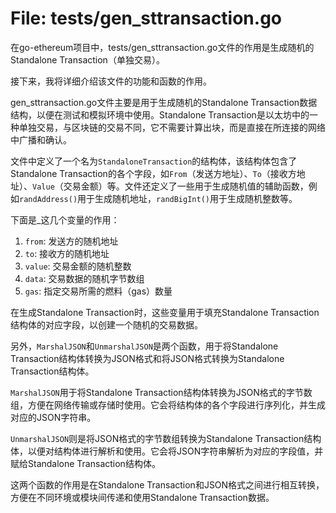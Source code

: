 # File: tests/gen_sttransaction.go

在go-ethereum项目中，tests/gen_sttransaction.go文件的作用是生成随机的Standalone Transaction（单独交易）。

接下来，我将详细介绍该文件的功能和函数的作用。

gen_sttransaction.go文件主要是用于生成随机的Standalone Transaction数据结构，以便在测试和模拟环境中使用。Standalone Transaction是以太坊中的一种单独交易，与区块链的交易不同，它不需要计算出块，而是直接在所连接的网络中广播和确认。

文件中定义了一个名为`StandaloneTransaction`的结构体，该结构体包含了Standalone Transaction的各个字段，如`From`（发送方地址）、`To`（接收方地址）、`Value`（交易金额）等。文件还定义了一些用于生成随机值的辅助函数，例如`randAddress()`用于生成随机地址，`randBigInt()`用于生成随机整数等。

下面是_这几个变量的作用：

1. `from`: 发送方的随机地址
2. `to`: 接收方的随机地址
3. `value`: 交易金额的随机整数
4. `data`: 交易数据的随机字节数组
5. `gas`: 指定交易所需的燃料（gas）数量

在生成Standalone Transaction时，这些变量用于填充Standalone Transaction结构体的对应字段，以创建一个随机的交易数据。

另外，`MarshalJSON`和`UnmarshalJSON`是两个函数，用于将Standalone Transaction结构体转换为JSON格式和将JSON格式转换为Standalone Transaction结构体。

`MarshalJSON`用于将Standalone Transaction结构体转换为JSON格式的字节数组，方便在网络传输或存储时使用。它会将结构体的各个字段进行序列化，并生成对应的JSON字符串。

`UnmarshalJSON`则是将JSON格式的字节数组转换为Standalone Transaction结构体，以便对结构体进行解析和使用。它会将JSON字符串解析为对应的字段值，并赋给Standalone Transaction结构体。

这两个函数的作用是在Standalone Transaction和JSON格式之间进行相互转换，方便在不同环境或模块间传递和使用Standalone Transaction数据。

